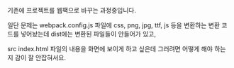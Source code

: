 기존에 프로젝트를 웹팩으로 바꾸는 과정중입니다.

일단 문제는 webpack.config.js 파일에 css, png, jpg, ttf, js 등을 변환하는 변환 코드를 넣어놨는데 dist에는 변환된 파일들이 안들어가 있고,

src index.html 파일의 내용을 화면에 보이게 하고 싶은데 그러려면 어떻게 해야 하는지 감이 잘 안잡혀서요.